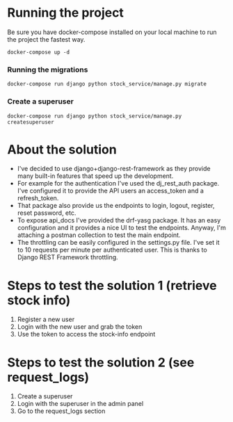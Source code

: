 # Running the project
Be sure you have docker-compose installed on your local machine to run the project the fastest way.
```
docker-compose up -d
```
### Running the migrations
```
docker-compose run django python stock_service/manage.py migrate
```
### Create a superuser
```
docker-compose run django python stock_service/manage.py createsuperuser
```
# About the solution
- I've decided to use django+django-rest-framework as they provide many built-in features that speed up the 
development.
- For example for the authentication I've used the dj_rest_auth package. I've configured it to provide the API users an access_token and a refresh_token.
- That package also provide us the endpoints to login, logout, register, reset password, etc.
- To expose api_docs I've provided the drf-yasg package. It has an easy configuration and it provides a nice UI to test the endpoints. Anyway, I'm attaching a postman collection to test the main endpoint.
- The throttling can be easily configured in the settings.py file. I've set it to 10 requests per minute per authenticated user. This is thanks to Django REST Framework throttling.

# Steps to test the solution 1 (retrieve stock info)
1. Register a new user
2. Login with the new user and grab the token
3. Use the token to access the stock-info endpoint

# Steps to test the solution 2 (see request_logs)
1. Create a superuser
2. Login with the superuser in the admin panel
3. Go to the request_logs section
